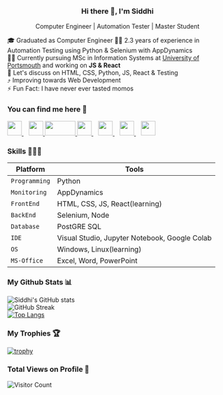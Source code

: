 <h3 align='center'>Hi there 🤝, I'm Siddhi </h3>
<p align='center'> Computer Engineer | Automation Tester | Master Student </p>

🎓 Graduated as Computer Engineer
👩‍💻 2.3 years of experience in Automation Testing using Python & Selenium with AppDynamics<br>
🧑‍🎓 Currently pursuing MSc in Information Systems at [University of Portsmouth](https://port.ac.uk/) and working on <b>JS & React</b><br>
🙌 Let's discuss on HTML, CSS, Python, JS, React & Testing<br>
⤴ Improving towards Web Development<br>
⚡ Fun Fact: I have never ever tasted momos<br>

### You can find me here 👀
<a href="https://www.linkedin.com/in/salvi-siddhi333/">
<img src = "https://cdn-icons-png.flaticon.com/512/174/174857.png" width="33" height="33"> 
</a>
&nbsp;&nbsp;
<a href="https://www.instagram.com/siddhisalvi_official/">
<img src = "http://assets.stickpng.com/images/580b57fcd9996e24bc43c521.png" width="33" height="33"> 
</a>

<a href="mailto: siddhisalvi16@gmail.com">
<img src = "https://1000logos.net/wp-content/uploads/2021/05/Gmail-logo.png" width="70" height="33"> 
</a>

<a href="https://medium.com/@salvi.siddhi333">
<img src = "https://play-lh.googleusercontent.com/hB9t3Z-mi284_49HA3nAuhO-W5Cyhje7r2P9McdgORoVCd-0SV54c12NMQWLHnqALw" width="33" height="33"> 
</a>
&nbsp;&nbsp;
<a href="https://salvi-siddhi333.github.io/">
<img src = "https://pbs.twimg.com/profile_images/1438075207411851266/Wb8Vxcy5_400x400.jpg" width="33" height="33"> 
</a>
&nbsp;&nbsp;
<a href="https://x.com/salvi_siddhi333">
<img src = "https://imgs.search.brave.com/xF_BwBz-bpV5b0nhz_Od9qtC1iJ84jzayiOAH_pBJ54/rs:fit:860:0:0:0/g:ce/aHR0cHM6Ly9jZG4u/bW9zLmNtcy5mdXR1/cmVjZG4ubmV0L2VU/dEZ1VmVLVHdxVEQ0/MlBZTUxXdUEtMzIw/LTgwLmpwZw" width="33" height="33"> 
</a>
&nbsp;&nbsp;
<a href="https://t.me/salvi_siddhi333">
<img src = "https://imgs.search.brave.com/K4alMXlJwC3Gl9O8As_0A51gkICgVhlFvy8PO1-Msyc/rs:fit:860:0:0:0/g:ce/aHR0cHM6Ly9hc3Nl/dHMuc3RpY2twbmcu/Y29tL2ltYWdlcy81/ODQyYThmYmE2NTE1/YjFlMGFkNzViMDMu/cG5n" width="33" height="33"> 
</a>

 ### Skills 🌟🌟🌟
|Platform|Tools|
|-|-|
|`Programming`|Python|
|`Monitoring`|AppDynamics|
|`FrontEnd`|HTML, CSS, JS, React(learning)|
|`BackEnd`|Selenium, Node|
|`Database`|PostGRE SQL|
|`IDE`|Visual Studio, Jupyter Notebook, Google Colab|
|`OS`|Windows, Linux(learning)|
|`MS-Office`|Excel, Word, PowerPoint|

### My Github Stats 📊
![Siddhi's GitHub stats](https://github-readme-stats.vercel.app/api?username=salvi-siddhi333&show_icons=true&theme=vision-friendly-dark)<br>
![GitHub Streak](http://github-readme-streak-stats.herokuapp.com?user=salvi-siddhi333&theme=highcontrast&date_format=M%20j%5B%2C%20Y%5D)<br>
[![Top Langs](https://github-readme-stats.vercel.app/api/top-langs/?username=salvi-siddhi333&layout=compact)](https://github.com/salvi-siddhi333/github-readme-stats)

 ### My Trophies 🏆<br> 
 [![trophy](https://github-profile-trophy.vercel.app/?username=salvi-siddhi333)](https://github.com/ryo-ma/github-profile-trophy)
 <br>
 
### Total Views on Profile 🤩<br>
![Visitor Count](https://profile-counter.glitch.me/{salvi-siddhi333}/count.svg)
